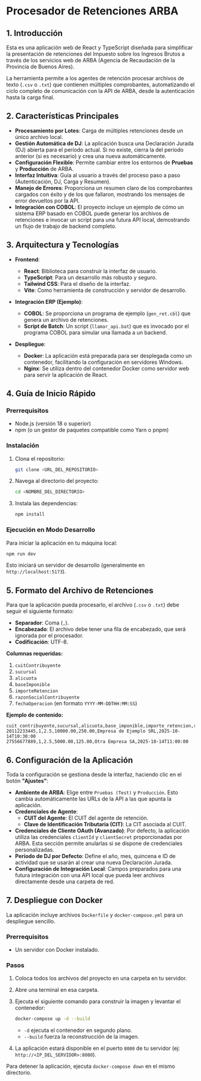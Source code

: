 # Procesador de Retenciones ARBA

## 1. Introducción

Esta es una aplicación web de React y TypeScript diseñada para simplificar la presentación de retenciones del Impuesto sobre los Ingresos Brutos a través de los servicios web de ARBA (Agencia de Recaudación de la Provincia de Buenos Aires).

La herramienta permite a los agentes de retención procesar archivos de texto (`.csv` o `.txt`) que contienen múltiples comprobantes, automatizando el ciclo completo de comunicación con la API de ARBA, desde la autenticación hasta la carga final.

## 2. Características Principales

- **Procesamiento por Lotes**: Carga de múltiples retenciones desde un único archivo local.
- **Gestión Automática de DJ**: La aplicación busca una Declaración Jurada (DJ) abierta para el período actual. Si no existe, cierra la del período anterior (si es necesario) y crea una nueva automáticamente.
- **Configuración Flexible**: Permite cambiar entre los entornos de **Pruebas** y **Producción** de ARBA.
- **Interfaz Intuitiva**: Guía al usuario a través del proceso paso a paso (Autenticación, DJ, Carga y Resumen).
- **Manejo de Errores**: Proporciona un resumen claro de los comprobantes cargados con éxito y de los que fallaron, mostrando los mensajes de error devueltos por la API.
- **Integración con COBOL**: El proyecto incluye un ejemplo de cómo un sistema ERP basado en COBOL puede generar los archivos de retenciones e invocar un script para una futura API local, demostrando un flujo de trabajo de backend completo.

## 3. Arquitectura y Tecnologías

- **Frontend**:
  - **React**: Biblioteca para construir la interfaz de usuario.
  - **TypeScript**: Para un desarrollo más robusto y seguro.
  - **Tailwind CSS**: Para el diseño de la interfaz.
  - **Vite**: Como herramienta de construcción y servidor de desarrollo.

- **Integración ERP (Ejemplo)**:
  - **COBOL**: Se proporciona un programa de ejemplo (`gen_ret.cbl`) que genera un archivo de retenciones.
  - **Script de Batch**: Un script (`llamar_api.bat`) que es invocado por el programa COBOL para simular una llamada a un backend.

- **Despliegue**:
  - **Docker**: La aplicación está preparada para ser desplegada como un contenedor, facilitando la configuración en servidores Windows.
  - **Nginx**: Se utiliza dentro del contenedor Docker como servidor web para servir la aplicación de React.

## 4. Guía de Inicio Rápido

### Prerrequisitos
- Node.js (versión 18 o superior)
- npm (o un gestor de paquetes compatible como Yarn o pnpm)

### Instalación
1. Clona el repositorio:
   ```bash
   git clone <URL_DEL_REPOSITORIO>
   ```
2. Navega al directorio del proyecto:
   ```bash
   cd <NOMBRE_DEL_DIRECTORIO>
   ```
3. Instala las dependencias:
   ```bash
   npm install
   ```

### Ejecución en Modo Desarrollo
Para iniciar la aplicación en tu máquina local:
```bash
npm run dev
```
Esto iniciará un servidor de desarrollo (generalmente en `http://localhost:5173`).

## 5. Formato del Archivo de Retenciones

Para que la aplicación pueda procesarlo, el archivo (`.csv` o `.txt`) debe seguir el siguiente formato:

- **Separador**: Coma (`,`).
- **Encabezado**: El archivo debe tener una fila de encabezado, que será ignorada por el procesador.
- **Codificación**: UTF-8.

**Columnas requeridas:**
1. `cuitContribuyente`
2. `sucursal`
3. `alicuota`
4. `baseImponible`
5. `importeRetencion`
6. `razonSocialContribuyente`
7. `fechaOperacion` (en formato `YYYY-MM-DDTHH:MM:SS`)

**Ejemplo de contenido:**
```csv
cuit_contribuyente,sucursal,alicuota,base_imponible,importe_retencion,razon_social,fecha_operacion
20112233445,1,2.5,10000.00,250.00,Empresa de Ejemplo SRL,2025-10-14T10:30:00
27556677889,1,2.5,5000.00,125.00,Otra Empresa SA,2025-10-14T11:00:00
```

## 6. Configuración de la Aplicación

Toda la configuración se gestiona desde la interfaz, haciendo clic en el botón **"Ajustes"**:

- **Ambiente de ARBA**: Elige entre `Pruebas (Test)` y `Producción`. Esto cambia automáticamente las URLs de la API a las que apunta la aplicación.
- **Credenciales de Agente**:
  - **CUIT del Agente**: El CUIT del agente de retención.
  - **Clave de Identificación Tributaria (CIT)**: La CIT asociada al CUIT.
- **Credenciales de Cliente OAuth (Avanzado)**: Por defecto, la aplicación utiliza las credenciales `clientId` y `clientSecret` proporcionadas por ARBA. Esta sección permite anularlas si se dispone de credenciales personalizadas.
- **Período de DJ por Defecto**: Define el año, mes, quincena e ID de actividad que se usarán al crear una nueva Declaración Jurada.
- **Configuración de Integración Local**: Campos preparados para una futura integración con una API local que pueda leer archivos directamente desde una carpeta de red.

## 7. Despliegue con Docker

La aplicación incluye archivos `Dockerfile` y `docker-compose.yml` para un despliegue sencillo.

### Prerrequisitos
- Un servidor con Docker instalado.

### Pasos
1. Coloca todos los archivos del proyecto en una carpeta en tu servidor.
2. Abre una terminal en esa carpeta.
3. Ejecuta el siguiente comando para construir la imagen y levantar el contenedor:
   ```bash
   docker-compose up -d --build
   ```
   - `-d` ejecuta el contenedor en segundo plano.
   - `--build` fuerza la reconstrucción de la imagen.

4. La aplicación estará disponible en el puerto `8080` de tu servidor (ej: `http://<IP_DEL_SERVIDOR>:8080`).

Para detener la aplicación, ejecuta `docker-compose down` en el mismo directorio.

